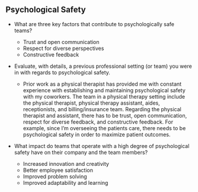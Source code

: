 ## Psychological Safety

- What are three key factors that contribute to psychologically safe teams?
  - Trust and open communication
  - Respect for diverse perspectives
  - Constructive feedback

- Evaluate, with details, a previous professional setting (or team) you were in with regards to psychological safety.

  - Prior work as a physical therapist has provided me with constant experience with establishing and maintaining psychological safety with my coworkers. The team in a physical therapy setting include the physical therapist, physical therapy assistant, aides, receptionists, and billing/insurance team. Regarding the physical therapist and assistant, there has to be trust, open communication, respect for diverse feedback, and constructive feedback. For example, since I’m overseeing the patients care, there needs to be psychological safety in order to maximize patient outcomes.

- What impact do teams that operate with a high degree of psychological safety have on their company and the team members?
  - Increased innovation and creativity
  - Better employee satisfaction
  - Improved problem solving
  - Improved adaptability and learning
